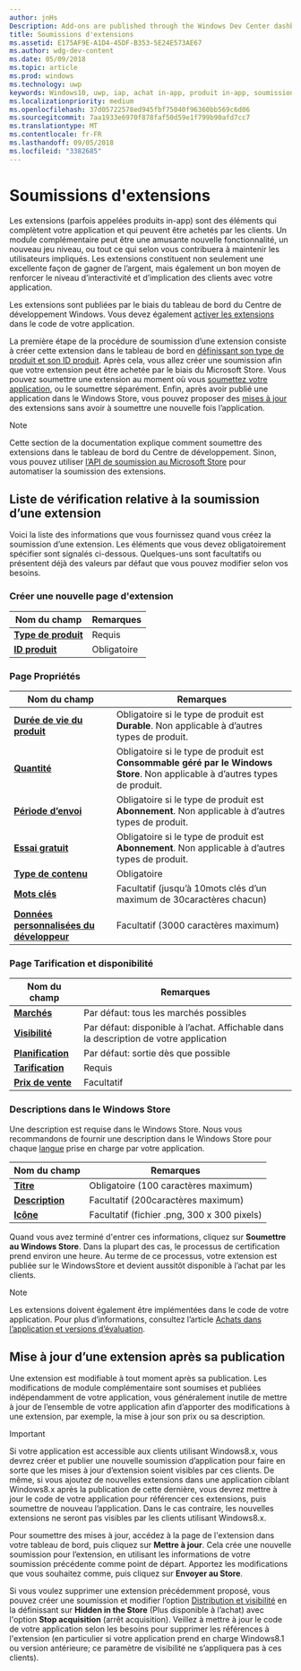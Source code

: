 ```yaml
---
author: jnHs
Description: Add-ons are published through the Windows Dev Center dashboard.
title: Soumissions d'extensions
ms.assetid: E175AF9E-A1D4-45DF-B353-5E24E573AE67
ms.author: wdg-dev-content
ms.date: 05/09/2018
ms.topic: article
ms.prod: windows
ms.technology: uwp
keywords: Windows10, uwp, iap, achat in-app, produit in-app, soumission iap
ms.localizationpriority: medium
ms.openlocfilehash: 37d05722578ed945fbf75040f96360bb569c6d06
ms.sourcegitcommit: 7aa1933e6970f878faf50d59e1f799b90afd7cc7
ms.translationtype: MT
ms.contentlocale: fr-FR
ms.lasthandoff: 09/05/2018
ms.locfileid: "3382685"
---
```

# <a name="add-on-submissions"></a>Soumissions d'extensions

Les extensions (parfois appelées produits in-app) sont des éléments qui complètent votre application et qui peuvent être achetés par les clients. Un module complémentaire peut être une amusante nouvelle fonctionnalité, un nouveau jeu niveau, ou tout ce qui selon vous contribuera à maintenir les utilisateurs impliqués. Les extensions constituent non seulement une excellente façon de gagner de l’argent, mais également un bon moyen de renforcer le niveau d’interactivité et d’implication des clients avec votre application.

Les extensions sont publiées par le biais du tableau de bord du Centre de développement Windows. Vous devez également [activer les extensions](../monetize/in-app-purchases-and-trials.md) dans le code de votre application.

La première étape de la procédure de soumission d’une extension consiste à créer cette extension dans le tableau de bord en [définissant son type de produit et son ID produit](set-your-add-on-product-id.md). Après cela, vous allez créer une soumission afin que votre extension peut être achetée par le biais du Microsoft Store. Vous pouvez soumettre une extension au moment où vous [soumettez votre application](app-submissions.md), ou le soumettre séparément. Enfin, après avoir publié une application dans le Windows Store, vous pouvez proposer des [mises à jour](#updating-an-add-on-after-publication) des extensions sans avoir à soumettre une nouvelle fois l’application.

> [!NOTE]
> Cette section de la documentation explique comment soumettre des extensions dans le tableau de bord du Centre de développement. Sinon, vous pouvez utiliser [l’API de soumission au Microsoft Store](../monetize/create-and-manage-submissions-using-windows-store-services.md) pour automatiser la soumission des extensions.


## <a name="checklist-for-submitting-an-add-on"></a>Liste de vérification relative à la soumission d’une extension

Voici la liste des informations que vous fournissez quand vous créez la soumission d’une extension. Les éléments que vous devez obligatoirement spécifier sont signalés ci-dessous. Quelques-uns sont facultatifs ou présentent déjà des valeurs par défaut que vous pouvez modifier selon vos besoins.


### <a name="create-a-new-add-on-page"></a>Créer une nouvelle page d'extension

| Nom du champ                    | Remarques                            |
|-------------------------------|----------------------------------|
| [**Type de produit**](set-your-add-on-product-id.md#product-type)      | Requis |  
| [**ID produit**](set-your-add-on-product-id.md#product-id)          | Obligatoire |        


### <a name="properties-page"></a>Page Propriétés

| Nom du champ                    | Remarques                              |   
|-------------------------------|------------------------------------|
| [**Durée de vie du produit**](enter-add-on-properties.md#product-lifetime)  | Obligatoire si le type de produit est **Durable**. Non applicable à d’autres types de produit. |
| [**Quantité**](enter-add-on-properties.md#quantity)  | Obligatoire si le type de produit est **Consommable géré par le Windows Store**. Non applicable à d’autres types de produit. |
| [**Période d’envoi**](enter-add-on-properties.md#subscription-period)          | Obligatoire si le type de produit est **Abonnement**. Non applicable à d’autres types de produit.       |  
| [**Essai gratuit**](enter-add-on-properties.md#free-trial)          | Obligatoire si le type de produit est **Abonnement**. Non applicable à d’autres types de produit.       |
| [**Type de contenu**](enter-add-on-properties.md#content-type)          | Obligatoire    |               
| [**Mots clés**](enter-add-on-properties.md#keywords)                  | Facultatif (jusqu’à 10mots clés d’un maximum de 30caractères chacun) |
| [**Données personnalisées du développeur**](enter-add-on-properties.md#custom-developer-data)   | Facultatif (3000 caractères maximum)            |


### <a name="pricing-and-availability-page"></a>Page Tarification et disponibilité

| Nom du champ                    | Remarques                                       |
|-------------------------------|---------------------------------------------|
| [**Marchés**](set-add-on-pricing-and-availability.md#markets)  | Par défaut: tous les marchés possibles |
| [**Visibilité**](set-add-on-pricing-and-availability.md#visibility)   | Par défaut: disponible à l’achat. Affichable dans la description de votre application |
| [**Planification**](set-add-on-pricing-and-availability.md#schedule)    | Par défaut: sortie dès que possible
| [**Tarification**](set-add-on-pricing-and-availability.md#pricing)                | Requis                                    |
| [**Prix de vente**](put-apps-and-add-ons-on-sale.md)               | Facultatif                    |


### <a name="store-listings"></a>Descriptions dans le Windows Store

Une description est requise dans le Windows Store. Nous vous recommandons de fournir une description dans le Windows Store pour chaque [langue](create-add-on-store-listings.md#store-listing-languages) prise en charge par votre application.

| Nom du champ                    | Remarques                                       |
|-------------------------------|---------------------------------------------|
| [**Titre**](create-add-on-store-listings.md#title)                    | Obligatoire (100 caractères maximum)           |
| [**Description**](create-add-on-store-listings.md#description)       | Facultatif (200caractères maximum)            |
| [**Icône**](create-add-on-store-listings.md#icon)                    | Facultatif (fichier .png, 300 x 300 pixels)            |


Quand vous avez terminé d'entrer ces informations, cliquez sur **Soumettre au Windows Store**. Dans la plupart des cas, le processus de certification prend environ une heure. Au terme de ce processus, votre extension est publiée sur le WindowsStore et devient aussitôt disponible à l’achat par les clients.

> [!NOTE]
> Les extensions doivent également être implémentées dans le code de votre application. Pour plus d’informations, consultez l’article [Achats dans l’application et versions d’évaluation](../monetize/in-app-purchases-and-trials.md).


## <a name="updating-an-add-on-after-publication"></a>Mise à jour d’une extension après sa publication

Une extension est modifiable à tout moment après sa publication. Les modifications de module complémentaire sont soumises et publiées indépendamment de votre application, vous généralement inutile de mettre à jour de l’ensemble de votre application afin d’apporter des modifications à une extension, par exemple, la mise à jour son prix ou sa description.

> [!IMPORTANT]
> Si votre application est accessible aux clients utilisant Windows8.x, vous devrez créer et publier une nouvelle soumission d’application pour faire en sorte que les mises à jour d’extension soient visibles par ces clients. De même, si vous ajoutez de nouvelles extensions dans une application ciblant Windows8.x après la publication de cette dernière, vous devrez mettre à jour le code de votre application pour référencer ces extensions, puis soumettre de nouveau l’application. Dans le cas contraire, les nouvelles extensions ne seront pas visibles par les clients utilisant Windows8.x.

Pour soumettre des mises à jour, accédez à la page de l'extension dans votre tableau de bord, puis cliquez sur **Mettre à jour**. Cela crée une nouvelle soumission pour l’extension, en utilisant les informations de votre soumission précédente comme point de départ. Apportez les modifications que vous souhaitez comme, puis cliquez sur **Envoyer au Store**.

Si vous voulez supprimer une extension précédemment proposé, vous pouvez créer une soumission et modifier l’option [Distribution et visibilité](set-add-on-pricing-and-availability.md) en la définissant sur **Hidden in the Store** (Plus disponible à l’achat) avec l'option **Stop acquisition** (arrêt acquisition). Veillez à mettre à jour le code de votre application selon les besoins pour supprimer les références à l'extension (en particulier si votre application prend en charge Windows8.1 ou version antérieure; ce paramètre de visibilité ne s’appliquera pas à ces clients).
